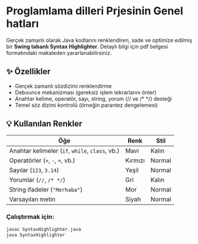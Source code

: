 # Proglamlama dilleri Prjesinin Genel hatları

Gerçek zamanlı olarak Java kodlarını renklendiren, sade ve optimize edilmiş bir **Swing tabanlı Syntax Highlighter**. Detaylı bilgi için pdf belgesi formatındaki makaleden yararlanabilirsiniz.

## ✨ Özellikler

- Gerçek zamanlı sözdizimi renklendirme
- Debounce mekanizması (gereksiz işlem tekrarlarını önler)
- Anahtar kelime, operatör, sayı, string, yorum (// ve /* */) desteği
- Temel söz dizimi kontrolü (örneğin parantez dengelemesi)

## 💡 Kullanılan Renkler

| Öğe         | Renk        | Stil     |
|-------------|-------------|----------|
| Anahtar kelimeler (`if`, `while`, `class`, vb.) | Mavi        | Kalın     |
| Operatörler (`+`, `-`, `=`, vb.)               | Kırmızı     | Normal    |
| Sayılar (`123`, `3.14`)                        | Yeşil       | Normal    |
| Yorumlar (`//`, `/* */`)                       | Gri         | Kalın     |
| String ifadeler (`"Merhaba"`)                  | Mor         | Normal    |
| Varsayılan metin                               | Siyah       | Normal    |

### Çalıştırmak için:

```bash
javac SyntaxHighlighter.java
java SyntaxHighlighter
